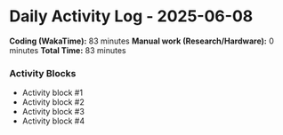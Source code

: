 # Daily Activity Log - 2025-06-08

**Coding (WakaTime):** 83 minutes
**Manual work (Research/Hardware):** 0 minutes
**Total Time:** 83 minutes

### Activity Blocks
- Activity block #1
- Activity block #2
- Activity block #3
- Activity block #4
